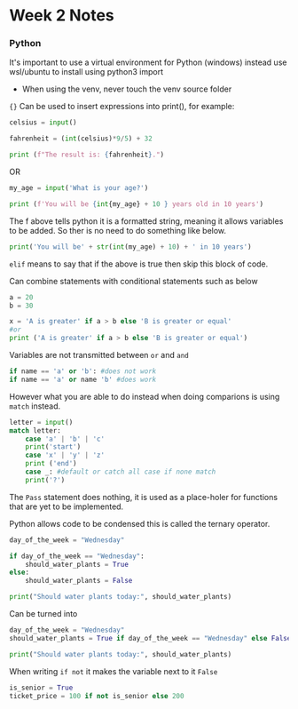 # **Week 2 Notes**

### Python 

It's important to use a virtual environment for Python (windows) instead use wsl/ubuntu to install using python3 import 

* When using the venv, never touch the venv source folder

`{}` Can be used to insert expressions into print(), for example:

```python
celsius = input()

fahrenheit = (int(celsius)*9/5) + 32

print (f"The result is: {fahrenheit}.")
```

OR

```python
my_age = input('What is your age?')

print (f'You will be {int{my_age} + 10 } years old in 10 years')
```

The f above tells python it is a formatted string, meaning it allows variables to be added. So ther is no need to do something like below.

```python
print('You will be' + str(int(my_age) + 10) + ' in 10 years')
```

`elif` means to say that if the above is true then skip this block of code.

Can combine statements with conditional statements such as below

```python
a = 20
b = 30

x = 'A is greater' if a > b else 'B is greater or equal'
#or
print ('A is greater' if a > b else 'B is greater or equal')
```

Variables are not transmitted between `or` and `and`
```python
if name == 'a' or 'b': #does not work
if name == 'a' or name 'b' #does work
```
However what you are able to do instead when doing comparions is using `match` instead.
```python
letter = input()
match letter:
    case 'a' | 'b' | 'c'
    print('start')
    case 'x' | 'y' | 'z'
    print ('end')
    case _: #default or catch all case if none match
    print('?')
```

The `Pass` statement does nothing, it is used as a place-holer for functions that are yet to be implemented.

Python allows code to be condensed this is called the ternary operator.
```python
day_of_the_week = "Wednesday"

if day_of_the_week == "Wednesday":
    should_water_plants = True
else:
    should_water_plants = False

print("Should water plants today:", should_water_plants)
```
Can be turned into 
```python
day_of_the_week = "Wednesday"
should_water_plants = True if day_of_the_week == "Wednesday" else False

print("Should water plants today:", should_water_plants)
```
When writing `if not` it makes the variable next to it `False`
```python
is_senior = True
ticket_price = 100 if not is_senior else 200
```